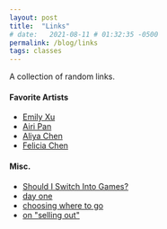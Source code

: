 ```yaml
---
layout: post
title:  "Links"
# date:   2021-08-11 # 01:32:35 -0500
permalink: /blog/links
tags: classes
---
```

A collection of random links.

#### Favorite Artists
- [Emily Xu][emilyamiao]
- [Airi Pan][airipan]
- [Aliya Chen][aliyachen]
- [Felicia Chen][feliciachen]

#### Misc.
- [Should I Switch Into Games?][kchi]
- [day one][dayone]
- [choosing where to go][cwtg]
- [on "selling out"][oso]
<!-- - [70 things][70t] -->

[emilyamiao]: https://emilyxustory.weebly.com/
[airipan]: https://www.airipan.com/
[aliyachen]: https://aliyachen.com/
[feliciachen]: https://felicia-chen.com/
[kchi]: http://katiechironis.com/2019/11/20/career-corner-2-should-i-switch-into-games/
[dayone]: https://mitadmissions.org/blogs/entry/day-one/
[cwtg]: https://mitadmissions.org/blogs/entry/choosing-where-to-go/
[oso]: https://rona.substack.com/p/on-selling-out
[70t]: https://www.yehongzhu.com/blog/70tips 